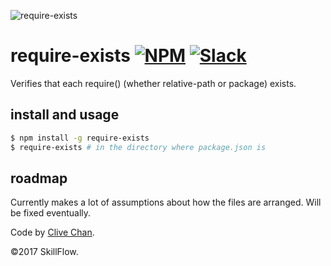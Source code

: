 ![require-exists](https://i.imgur.com/c7nM1s1.gif)

# require-exists [![NPM](https://img.shields.io/npm/v/require-exists.svg)](https://npmjs.com/package/require-exists) [![Slack](https://rauchg-slackin-dupsvvlkiu.now.sh/badge.svg)](https://skillflow.io/try.html)

Verifies that each require() (whether relative-path or package) exists.

## install and usage

```sh
$ npm install -g require-exists
$ require-exists # in the directory where package.json is
```

## roadmap

Currently makes a lot of assumptions about how the files are arranged.
Will be fixed eventually.

Code by [Clive Chan](https://github.com/cchan).



&copy;2017 SkillFlow.
